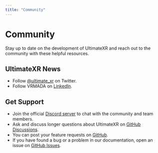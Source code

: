 ```yaml
---
title: "Community"
---
```


# Community
Stay up to date on the development of UltimateXR and reach out to the community with these helpful resources.

## UltimateXR News

- Follow [@ultimate_xr](https://twitter.com/ultimate_xr) on Twitter.
- Follow VRMADA on [LinkedIn](https://www.linkedin.com/company/vrmada/).

## Get Support
- Join the official [Discord server](https://discord.gg/c672De45) to chat with the community and team members.
- Ask and discuss longer questions about UltimateXR on [GitHub Discussions](https://github.com/VRMADA/ultimatexr-unity/discussions/).
- You can post your feature requests on [GitHub](https://github.com/VRMADA/ultimatexr-unity/discussions/categories/ideas-and-feature-requests).
- If you have found a bug or a problem in our documentation, open an issue on [GitHub Issues](https://github.com/VRMADA/ultimatexr-unity/issues).
